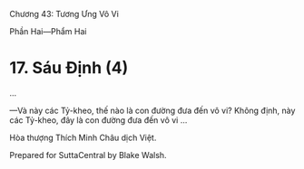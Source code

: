  

Chương 43: Tương Ưng Vô Vi

Phần Hai—Phẩm Hai

# 17\. Sáu Ðịnh (4)

…

—Và này các Tỷ-kheo, thế nào là con đường đưa đến vô vi? Không định, này các Tỷ-kheo, đây là con đường đưa đến vô vi …

Hòa thượng Thích Minh Châu dịch Việt.

Prepared for SuttaCentral by Blake Walsh.